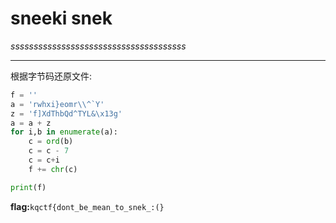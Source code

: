 # sneeki snek

*ssssssssssssssssssssssssssssssssssssss*

---

根据字节码还原文件:

```python
f = ''
a = 'rwhxi}eomr\\^`Y'
z = 'f]XdThbQd^TYL&\x13g'
a = a + z
for i,b in enumerate(a):
    c = ord(b)
    c = c - 7
    c = c+i
    f += chr(c)

print(f)
```

**flag:**`kqctf{dont_be_mean_to_snek_:(}`